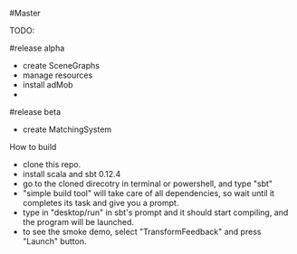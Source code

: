 #Master

TODO:

#release alpha
* create SceneGraphs
* manage resources
* install adMob
* 
#release beta

* create MatchingSystem



How to build

* clone this repo.
* install scala and sbt 0.12.4
* go to the cloned direcotry in terminal or powershell, and type "sbt"
* "simple build tool" will take care of all dependencies, so wait until it completes its task and give you a prompt.
* type in "desktop/run" in sbt's prompt and it should start compiling, and the program will be launched. 
* to see the smoke demo, select "TransformFeedback" and press "Launch" button.
